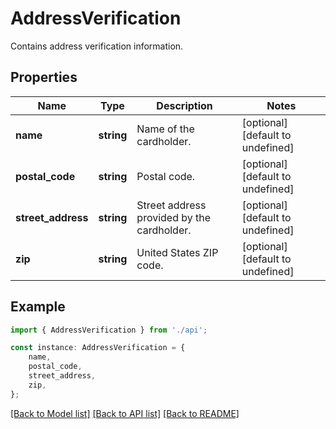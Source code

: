 # AddressVerification

Contains address verification information.

## Properties

Name | Type | Description | Notes
------------ | ------------- | ------------- | -------------
**name** | **string** | Name of the cardholder. | [optional] [default to undefined]
**postal_code** | **string** | Postal code. | [optional] [default to undefined]
**street_address** | **string** | Street address provided by the cardholder. | [optional] [default to undefined]
**zip** | **string** | United States ZIP code. | [optional] [default to undefined]

## Example

```typescript
import { AddressVerification } from './api';

const instance: AddressVerification = {
    name,
    postal_code,
    street_address,
    zip,
};
```

[[Back to Model list]](../README.md#documentation-for-models) [[Back to API list]](../README.md#documentation-for-api-endpoints) [[Back to README]](../README.md)
